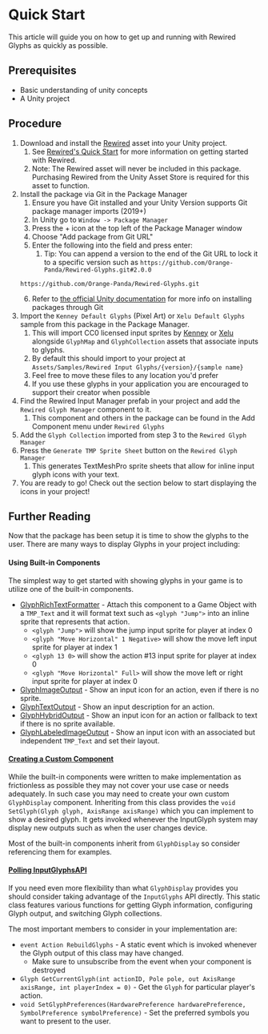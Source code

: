 # Quick Start

This article will guide you on how to get up and running with Rewired Glyphs as quickly as possible.

## Prerequisites

- Basic understanding of unity concepts
- A Unity project

## Procedure

1. Download and install the [Rewired](https://assetstore.unity.com/packages/tools/utilities/rewired-21676) asset into your Unity project.
	1. See [Rewired's Quick Start](https://guavaman.com/projects/rewired/docs/QuickStart.html) for more information on getting started with Rewired.
	2. Note: The Rewired asset will never be included in this package. Purchasing Rewired from the Unity Asset Store is required for this asset to function.
2. Install the package via Git in the Package Manager
	1. Ensure you have Git installed and your Unity Version supports Git package manager imports (2019+)
	2. In Unity go to `Window -> Package Manager`
	3. Press the + icon at the top left of the Package Manager window
	4. Choose "Add package from Git URL"
	5. Enter the following into the field and press enter: 
	   1. Tip: You can append a version to the end of the Git URL to lock it to a specific version such as `https://github.com/Orange-Panda/Rewired-Glyphs.git#2.0.0`
	```
	https://github.com/Orange-Panda/Rewired-Glyphs.git
	```
	6. Refer to [the official Unity documentation](https://docs.unity3d.com/Manual/upm-ui-giturl.html) for more info on installing packages through Git
3. Import the `Kenney Default Glyphs` (Pixel Art) or `Xelu Default Glyphs` sample from this package in the Package Manager.
	1. This will import CC0 licensed input sprites by [Kenney](https://kenney.nl/assets/input-prompts-pixel-16) or [Xelu](https://thoseawesomeguys.com/prompts/) alongside `GlyphMap` and `GlyphCollection` assets that associate inputs to glyphs.
	2. By default this should import to your project at `Assets/Samples/Rewired Input Glyphs/{version}/{sample name}`
	3. Feel free to move these files to any location you'd prefer
	4. If you use these glyphs in your application you are encouraged to support their creator when possible
4. Find the Rewired Input Manager prefab in your project and add the `Rewired Glyph Manager` component to it.
	1. This component and others in the package can be found in the Add Component menu under `Rewired Glyphs`
5. Add the `Glyph Collection` imported from step 3 to the `Rewired Glyph Manager`
6. Press the `Generate TMP Sprite Sheet` button on the `Rewired Glyph Manager`
	1. This generates TextMeshPro sprite sheets that allow for inline input glyph icons with your text.
7. You are ready to go! Check out the section below to start displaying the icons in your project!

## Further Reading

Now that the package has been setup it is time to show the glyphs to the user. There are many ways to display Glyphs in your project including:

#### Using Built-in Components

The simplest way to get started with showing glyphs in your game is to utilize one of the built-in components.

- [GlyphRichTextFormatter](xref:LMirman.RewiredGlyphs.Components.GlyphRichTextFormatter) - Attach this component to a Game Object with a `TMP_Text` and it will format text such as `<glyph "Jump">` into an inline sprite that represents that action.
	- `<glyph "Jump">` will show the jump input sprite for player at index 0
	- `<glyph "Move Horizontal" 1 Negative>` will show the move left input sprite for player at index 1
	- `<glyph 13 0>` will show the action #13 input sprite for player at index 0
    - `<glyph "Move Horizontal" Full>` will show the move left or right input sprite for player at index 0
- [GlyphImageOutput](xref:LMirman.RewiredGlyphs.Components.GlyphImageOutput) - Show an input icon for an action, even if there is no sprite.
- [GlyphTextOutput](xref:LMirman.RewiredGlyphs.Components.GlyphTextOutput) - Show an input description for an action.
- [GlyphHybridOutput](xref:LMirman.RewiredGlyphs.Components.GlyphHybridOutput) - Show an input icon for an action or fallback to text if there is no sprite available.
- [GlyphLabeledImageOutput](xref:LMirman.RewiredGlyphs.Components.GlyphLabeledImageOutput) - Show an input icon with an associated but independent `TMP_Text` and set their layout.

#### [Creating a Custom Component](xref:LMirman.RewiredGlyphs.Components.GlyphDisplay)

While the built-in components were written to make implementation as frictionless as possible they may not cover your use case or needs adequately. In such case you may need to create your own custom `GlyphDisplay` component. Inheriting from this class provides the `void SetGlyph(Glyph glyph, AxisRange axisRange)` which you can implement to show a desired glyph. It gets invoked whenever the InputGlyph system may display new outputs such as when the user changes device.

Most of the built-in components inherit from `GlyphDisplay` so consider referencing them for examples.

#### [Polling InputGlyphsAPI](xref:LMirman.RewiredGlyphs.InputGlyphs)

If you need even more flexibility than what `GlyphDisplay` provides you should consider taking advantage of the `InputGlyphs` API directly. This static class features various functions for getting Glyph information, configuring Glyph output, and switching Glyph collections.

The most important members to consider in your implementation are:
- `event Action RebuildGlyphs` - A static event which is invoked whenever the Glyph output of this class may have changed.
	- Make sure to unsubscribe from the event when your component is destroyed
- `Glyph GetCurrentGlyph(int actionID, Pole pole, out AxisRange axisRange, int playerIndex = 0)` - Get the `Glyph` for particular player's action.
- `void SetGlyphPreferences(HardwarePreference hardwarePreference, SymbolPreference symbolPreference)` - Set the preferred symbols you want to present to the user.